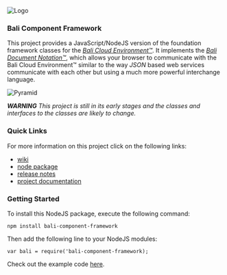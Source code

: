 ![Logo](https://raw.githubusercontent.com/craterdog-bali/bali-project-documentation/master/images/CraterDogLogo.png)

### Bali Component Framework
This project provides a JavaScript/NodeJS version of the foundation framework classes for the [_Bali Cloud Environment™_](https://github.com/craterdog-bali/bali-project-documentation/wiki). It implements the [_Bali Document Notation™_](https://github.com/craterdog-bali/bali-project-documentation/wiki/The-Bali-Reference-Guide:-Part-I), which allows your browser to communicate with the Bali Cloud Environment™ similar to the way _JSON_ based web services communicate with each other but using a much more powerful interchange language.

![Pyramid](https://raw.githubusercontent.com/craterdog-bali/js-bali-component-framework/master/docs/images/BaliPyramid-ComponentFramework.png)

_**WARNING**_
_This project is still in its early stages and the classes and interfaces to the classes are likely to change._

### Quick Links
For more information on this project click on the following links:
 * [wiki](https://github.com/craterdog-bali/js-bali-component-framework/wiki)
 * [node package](https://www.npmjs.com/package/bali-component-framework)
 * [release notes](https://github.com/craterdog-bali/js-bali-component-framework/wiki/releases)
 * [project documentation](https://github.com/craterdog-bali/bali-project-documentation/wiki)

### Getting Started
To install this NodeJS package, execute the following command:
```
npm install bali-component-framework
```
Then add the following line to your NodeJS modules:
```
var bali = require('bali-component-framework);
```

Check out the example code [here](https://github.com/craterdog-bali/js-bali-component-framework/wiki/examples).

